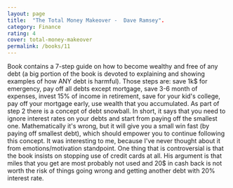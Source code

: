 ```yaml
---
layout: page
title:  "The Total Money Makeover -  Dave Ramsey".
category: Finance
rating: 4
cover: total-money-makeover
permalink: /books/11
---
```

Book contains a 7-step guide on how to become wealthy and free of any debt (a big portion of the book is devoted to explaining and showing examples of how ANY debt 
is harmful). Those steps are: save 1k$ for emergency, pay off all debts except mortgage, save 3-6 month of expenses, invest 15% of income in retirement, save 
for your kid's college, pay off your mortgage early, use wealth that you accumulated. 
As part of step 2 there is a concept of debt snowball. In short, it says that you need to ignore interest rates on your debts and start from paying off
the smallest one. Mathematically it's wrong, but it will give you a small win fast (by paying off smallest debt), which should empower you to continue following this
concept. It was interesting to me, because I've never thought about it from emotions/motivation standpoint.
One thing that is controversial is that the book insists on stopping use of credit cards at all. His argument is that miles that you get are most probably not used
and 20$ in cash back is not worth the risk of things going wrong and getting another debt with 20% interest rate.  




